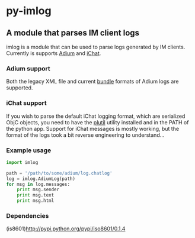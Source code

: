 # py-imlog
## A module that parses IM client logs

imlog is a module that can be used to parse logs generated by IM clients. Currently is supports [Adium](http://adium.im/) and [iChat](http://www.apple.com/macosx/apps/all.html#ichat).

### Adium support
Both the legacy XML file and current [bundle](http://en.wikipedia.org/wiki/Application_bundle) formats of Adium logs are supported.

### iChat support
If you wish to parse the default iChat logging format, which are serialized ObjC objects, you need to have the [plutil](http://developer.apple.com/library/mac/#documentation/Darwin/Reference/Manpages/man1/plutil.1.html) utility installed and in the PATH of the python app. Support for iChat messages is mostly working, but the format of the logs took a bit reverse engineering to understand...

### Example usage

```python
import imlog

path = '/path/to/some/adium/log.chatlog'
log = imlog.AdiumLog(path)
for msg in log.messages:
    print msg.sender
    print msg.text
    print msg.html
```

### Dependencies
(is8601)http://pypi.python.org/pypi/iso8601/0.1.4